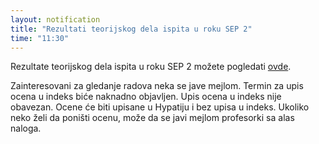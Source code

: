 ```yaml
---
layout: notification
title: "Rezultati teorijskog dela ispita u roku SEP 2"
time: "11:30"
---
```


Rezultate teorijskog dela ispita u roku SEP 2 možete pogledati [ovde](../../../ispiti/rezultati/teorija/sep2.pdf).

Zainteresovani za gledanje radova neka se jave mejlom. Termin za upis ocena u indeks biće naknadno objavljen. Upis ocena u indeks nije obavezan. Ocene će biti upisane u Hypatiju i bez upisa u indeks. Ukoliko neko želi da poništi ocenu, može da se javi mejlom profesorki sa alas naloga. 